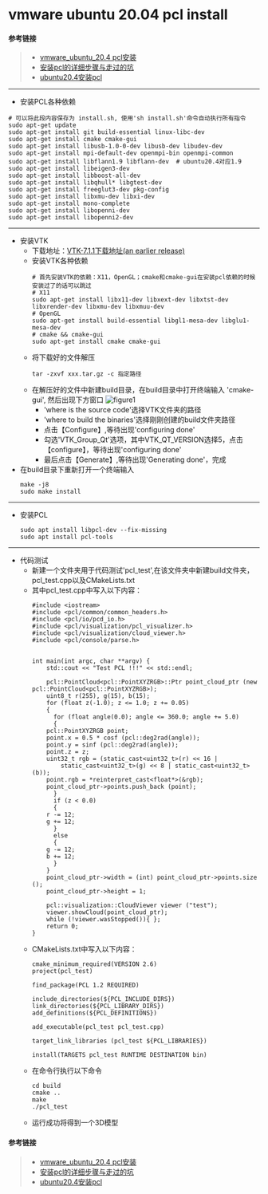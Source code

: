# vmware ubuntu 20.04 pcl install
#### 参考链接
> * [vmware_ubuntu_20.4 pcl安装](https://blog.csdn.net/weixin_44708246/article/details/130439855?utm_medium=distribute.pc_relevant.none-task-blog-2~default~baidujs_baidulandingword~default-4-130439855-blog-120827256.235^v38^pc_relevant_anti_vip_base&spm=1001.2101.3001.4242.3&utm_relevant_index=7 "vmware ubuntu 20.04 pcl安装")
> * [安装pcl的详细步骤与走过的坑](https://www.cnblogs.com/linzzz98/p/13746949.html "安装pcl的详细步骤与走过的坑")
> * [ubuntu20.4安装pcl](https://blog.csdn.net/qq_41092406/article/details/117930972 "ubuntu20.4安装pcl")

***

* 安装PCL各种依赖
~~~
# 可以将此段内容保存为 install.sh, 使用'sh install.sh'命令自动执行所有指令
sudo apt-get update
sudo apt-get install git build-essential linux-libc-dev
sudo apt-get install cmake cmake-gui
sudo apt-get install libusb-1.0-0-dev libusb-dev libudev-dev
sudo apt-get install mpi-default-dev openmpi-bin openmpi-common
sudo apt-get install libflann1.9 libflann-dev  # ubuntu20.4对应1.9
sudo apt-get install libeigen3-dev
sudo apt-get install libboost-all-dev
sudo apt-get install libqhull* libgtest-dev
sudo apt-get install freeglut3-dev pkg-config
sudo apt-get install libxmu-dev libxi-dev
sudo apt-get install mono-complete
sudo apt-get install libopenni-dev
sudo apt-get install libopenni2-dev
~~~

***

* 安装VTK
  * 下载地址：[VTK-7.1.1下载地址(an earlier release)](https://vtk.org/download/#earlier "VTK下载")
  * 安装VTK各种依赖
    ~~~
    # 首先安装VTK的依赖：X11，OpenGL；cmake和cmake-gui在安装pcl依赖的时候安装过了的话可以跳过
    # X11
    sudo apt-get install libx11-dev libxext-dev libxtst-dev libxrender-dev libxmu-dev libxmuu-dev
    # OpenGL
    sudo apt-get install build-essential libgl1-mesa-dev libglu1-mesa-dev
    # cmake && cmake-gui
    sudo apt-get install cmake cmake-gui
    ~~~
  * 将下载好的文件解压
    ~~~
    tar -zxvf xxx.tar.gz -c 指定路径
    ~~~
  * 在解压好的文件中新建build目录，在build目录中打开终端输入  'cmake-gui', 然后出现下方窗口
  ![figure1](https://img-blog.csdnimg.cn/fa52f5ed2ba04d148c8b4e3e0541dd54.png "figure1")
    * 'where is the source code'选择VTK文件夹的路径
    * 'where to build the binaries'选择刚刚创建的build文件夹路径
    * 点击【Configure】,等待出现'configuring done'
    * 勾选'VTK_Group_Qt'选项，其中VTK_QT_VERSION选择5，点击【configure】，等待出现'configuring done'
    * 最后点击【Generate】,等待出现'Generating done'，完成
 * 在build目录下重新打开一个终端输入
   ~~~
   make -j8
   sudo make install
   ~~~

***

* 安装PCL
  ~~~
  sudo apt install libpcl-dev --fix-missing
  sudo apt install pcl-tools
  ~~~

***

* 代码测试
  * 新建一个文件夹用于代码测试'pcl_test',在该文件夹中新建build文件夹，pcl_test.cpp以及CMakeLists.txt
  * 其中pcl_test.cpp中写入以下内容：
    ~~~
    #include <iostream>
    #include <pcl/common/common_headers.h>
    #include <pcl/io/pcd_io.h>
    #include <pcl/visualization/pcl_visualizer.h>
    #include <pcl/visualization/cloud_viewer.h>
    #include <pcl/console/parse.h>
     
     
    int main(int argc, char **argv) {
        std::cout << "Test PCL !!!" << std::endl;
        
        pcl::PointCloud<pcl::PointXYZRGB>::Ptr point_cloud_ptr (new pcl::PointCloud<pcl::PointXYZRGB>);
        uint8_t r(255), g(15), b(15);
        for (float z(-1.0); z <= 1.0; z += 0.05)
        {
          for (float angle(0.0); angle <= 360.0; angle += 5.0)
          {
    	pcl::PointXYZRGB point;
    	point.x = 0.5 * cosf (pcl::deg2rad(angle));
    	point.y = sinf (pcl::deg2rad(angle));
    	point.z = z;
    	uint32_t rgb = (static_cast<uint32_t>(r) << 16 |
    		static_cast<uint32_t>(g) << 8 | static_cast<uint32_t>(b));
    	point.rgb = *reinterpret_cast<float*>(&rgb);
    	point_cloud_ptr->points.push_back (point);
          }
          if (z < 0.0)
          {
    	r -= 12;
    	g += 12;
          }
          else
          {
    	g -= 12;
    	b += 12;
          }
        }
        point_cloud_ptr->width = (int) point_cloud_ptr->points.size ();
        point_cloud_ptr->height = 1;
        
        pcl::visualization::CloudViewer viewer ("test");
        viewer.showCloud(point_cloud_ptr);
        while (!viewer.wasStopped()){ };
        return 0;
    }
    ~~~
  * CMakeLists.txt中写入以下内容：
    ~~~
    cmake_minimum_required(VERSION 2.6)
    project(pcl_test)
    
    find_package(PCL 1.2 REQUIRED)
    
    include_directories(${PCL_INCLUDE_DIRS})
    link_directories(${PCL_LIBRARY_DIRS})
    add_definitions(${PCL_DEFINITIONS})
    
    add_executable(pcl_test pcl_test.cpp)
    
    target_link_libraries (pcl_test ${PCL_LIBRARIES})
    
    install(TARGETS pcl_test RUNTIME DESTINATION bin)
    ~~~
  * 在命令行执行以下命令
    ~~~
    cd build
    cmake ..
    make
    ./pcl_test
    ~~~
  * 运行成功将得到一个3D模型
#### 参考链接
> * [vmware_ubuntu_20.4 pcl安装](https://blog.csdn.net/weixin_44708246/article/details/130439855?utm_medium=distribute.pc_relevant.none-task-blog-2~default~baidujs_baidulandingword~default-4-130439855-blog-120827256.235^v38^pc_relevant_anti_vip_base&spm=1001.2101.3001.4242.3&utm_relevant_index=7 "vmware ubuntu 20.04 pcl安装")
> * [安装pcl的详细步骤与走过的坑](https://www.cnblogs.com/linzzz98/p/13746949.html "安装pcl的详细步骤与走过的坑")
> * [ubuntu20.4安装pcl](https://blog.csdn.net/qq_41092406/article/details/117930972 "ubuntu20.4安装pcl")
